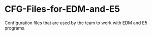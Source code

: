 # CFG-Files-for-EDM-and-E5
Configuration files that are used by the team to work with EDM and E5 programs.

